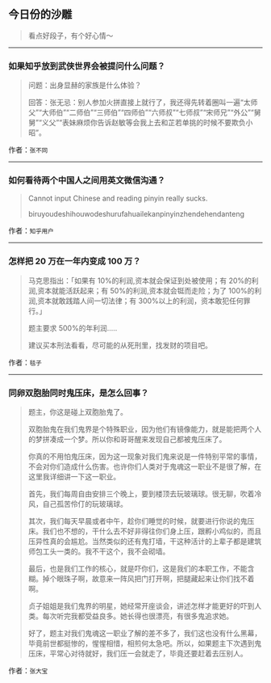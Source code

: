 ## 今日份的沙雕

> 看点好段子，有个好心情～


 
---

### 如果知乎放到武侠世界会被提问什么问题？

> 问题：出身显赫的家族是什么体验？
> 
> 回答：张无忌：别人参加火拼直接上就行了，我还得先转着圈叫一遍“太师父”“大师伯”“二师伯”“三师伯”“四师伯”“六师叔”“七师叔”“宋师兄”“外公”“舅舅”“义父”“表妹麻烦你告诉赵敏等会我上去和芷若单挑的时候不要欺负小昭”。


作者：`张不同`

---

### 如何看待两个中国人之间用英文微信沟通？

> Cannot input Chinese and reading pinyin really sucks.
> 
> biruyoudeshihouwodeshurufahuailekanpinyinzhendehendanteng


作者：`知乎用户`

---

### 怎样把 20 万在一年内变成 100 万？

> 马克思指出：「如果有 10%的利润,资本就会保证到处被使用；有 20%的利润,资本就能活跃起来；有 50%的利润,资本就会铤而走险；为了 100%的利润,资本就敢践踏人间一切法律；有 300%以上的利润，资本敢犯任何罪行。」
> 
> 题主要求 500%的年利润.....
> 
> 建议买本刑法看看，尽可能的从死刑里，找发财的项目吧。


作者：`毯子`

---

### 同卵双胞胎同时鬼压床，是怎么回事？

> 题主，你这是碰上双胞胎鬼了。
> 
> 双胞胎鬼在我们鬼界是个特殊职业，因为他们有镜像能力，就是能把两个人的梦拼凑成一个梦。所以你和哥哥醒来发现自己都被鬼压床了。
> 
> 你真的不用怕鬼压床，因为这一现象对我们鬼来说是一件特别平常的事情，不会对你们造成什么伤害。也许你们人类对于鬼魂这一职业不是很了解，在这里我详细讲一下这一职业。
> 
> 首先，我们每周自由安排三个晚上，要到楼顶去玩玻璃球。很无聊，吹着冷风，自己孤苦伶仃的玩玻璃球。
> 
> 其次，我们每天早晨或者中午，趁你们睡觉的时候，就要进行你说的鬼压床。我们也不想的，干什么去不好非得往你们身上压，跟孵小鸡似的，而且压异性真的会尴尬。当然类似的还有鬼打墙，干这种活计的上辈子都是建筑师包工头一类的。我不干这个，我不会砌墙。
> 
> 最后，也是我们工作的核心，就是吓你们，这是我们的本职工作，不能含糊。掉个眼珠子啊，故意来一阵风把门打开啊，把腿藏起来让你们找不着啊。
> 
> 贞子姐姐是我们鬼界的明星，她经常开座谈会，讲述怎样才能更好的吓到人类。每次听完我都受益良多。她长得也很漂亮，有很多鬼追求她。
> 
> 好了，题主对我们鬼魂这一职业了解的差不多了，我们这也没有什么黑幕，毕竟前世都挺惨的，惺惺相惜，相煎何太急吧。所以，如果题主下次遇到鬼压床，平常心对待就好，我们压一会就走了，毕竟还要赶着去压别人。


作者：`张大宝`
